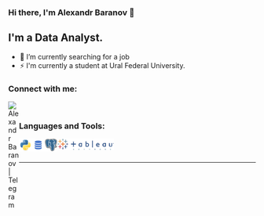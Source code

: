 ### Hi there, I'm Alexandr Baranov 👋

## I'm a Data Analyst.
- 🔭 I’m currently searching for a job
- ⚡ I'm currently a student at Ural Federal University.
  
### Connect with me:
[<img align="left" alt="Alexandr Baranov | Telegram" width="22px" src="https://raw.githubusercontent.com/gist/m8rge/4c2b36369c9f936c02ee883ca8ec89f1/raw/c03fd44ee2b63d7a2a195ff44e9bb071e87b4a40/telegram-single-path-240px.svg" />][telegram]


<br />

### Languages and Tools:
<img align="left" alt="Python" width="26px" src="https://raw.githubusercontent.com/devicons/devicon/1119b9f84c0290e0f0b38982099a2bd027a48bf1/icons/python/python-original.svg" />
<img align="left" alt="SQL" width="26px" src="https://raw.githubusercontent.com/github/explore/80688e429a7d4ef2fca1e82350fe8e3517d3494d/topics/sql/sql.png" />
<img align="left" alt="PostgreSQL" width="26px" src="https://raw.githubusercontent.com/devicons/devicon/1119b9f84c0290e0f0b38982099a2bd027a48bf1/icons/postgresql/postgresql-original.svg" />
<img align="left" alt="Tableau" width="115px" src="https://raw.githubusercontent.com/logo/Tableau/5bf90bdb4d61bdbefbe8ad0c7dc51ddedc96c702/images/logo.svg" />



<br />
<br />

---

[telegram]: https://t.me/alexandr_baranov1
